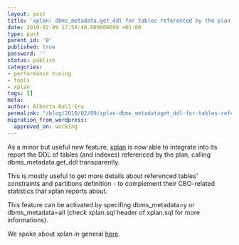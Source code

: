 ```yaml
---
layout: post
title: 'xplan: dbms_metadata.get_ddl for tables referenced by the plan'
date: 2010-02-09 17:59:40.000000000 +01:00
type: post
parent_id: '0'
published: true
password: ''
status: publish
categories:
- performance tuning
- tools
- xplan
tags: []
meta:
author: Alberto Dell'Era
permalink: "/blog/2010/02/09/xplan-dbms_metadataget_ddl-for-tables-referenced-by-the-plan/"
migration_from_wordpress:
  approved_on: working
---
```

As a minor but useful new feature, [xplan](https://github.com/alberto-dellera/xplan) is now able to integrate into its report the DDL of tables (and indexes) referenced by the plan, calling dbms\_metadata.get\_ddl transparently.

This is mostly useful to get more details about referenced tables' constraints and partitions definition - to complement their CBO-related statistics that xplan reports about.

This feature can be activated by specifing dbms\_metadata=y or dbms\_metadata=all (check xplan.sql header of xplan.sql for more informations).

We spoke about xplan in general [here](/blog/2009/08/07/xplan-/).

